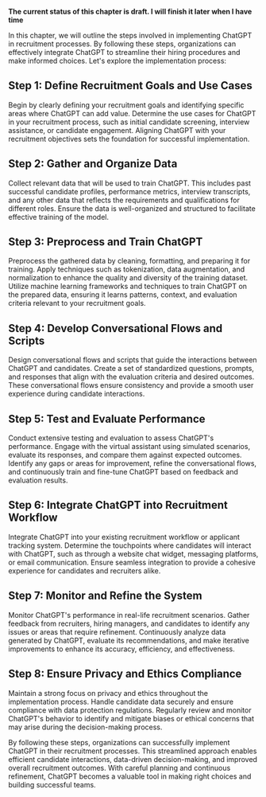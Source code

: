 **The current status of this chapter is draft. I will finish it later when I have time**

In this chapter, we will outline the steps involved in implementing ChatGPT in recruitment processes. By following these steps, organizations can effectively integrate ChatGPT to streamline their hiring procedures and make informed choices. Let's explore the implementation process:

Step 1: Define Recruitment Goals and Use Cases
----------------------------------------------

Begin by clearly defining your recruitment goals and identifying specific areas where ChatGPT can add value. Determine the use cases for ChatGPT in your recruitment process, such as initial candidate screening, interview assistance, or candidate engagement. Aligning ChatGPT with your recruitment objectives sets the foundation for successful implementation.

Step 2: Gather and Organize Data
--------------------------------

Collect relevant data that will be used to train ChatGPT. This includes past successful candidate profiles, performance metrics, interview transcripts, and any other data that reflects the requirements and qualifications for different roles. Ensure the data is well-organized and structured to facilitate effective training of the model.

Step 3: Preprocess and Train ChatGPT
------------------------------------

Preprocess the gathered data by cleaning, formatting, and preparing it for training. Apply techniques such as tokenization, data augmentation, and normalization to enhance the quality and diversity of the training dataset. Utilize machine learning frameworks and techniques to train ChatGPT on the prepared data, ensuring it learns patterns, context, and evaluation criteria relevant to your recruitment goals.

Step 4: Develop Conversational Flows and Scripts
------------------------------------------------

Design conversational flows and scripts that guide the interactions between ChatGPT and candidates. Create a set of standardized questions, prompts, and responses that align with the evaluation criteria and desired outcomes. These conversational flows ensure consistency and provide a smooth user experience during candidate interactions.

Step 5: Test and Evaluate Performance
-------------------------------------

Conduct extensive testing and evaluation to assess ChatGPT's performance. Engage with the virtual assistant using simulated scenarios, evaluate its responses, and compare them against expected outcomes. Identify any gaps or areas for improvement, refine the conversational flows, and continuously train and fine-tune ChatGPT based on feedback and evaluation results.

Step 6: Integrate ChatGPT into Recruitment Workflow
---------------------------------------------------

Integrate ChatGPT into your existing recruitment workflow or applicant tracking system. Determine the touchpoints where candidates will interact with ChatGPT, such as through a website chat widget, messaging platforms, or email communication. Ensure seamless integration to provide a cohesive experience for candidates and recruiters alike.

Step 7: Monitor and Refine the System
-------------------------------------

Monitor ChatGPT's performance in real-life recruitment scenarios. Gather feedback from recruiters, hiring managers, and candidates to identify any issues or areas that require refinement. Continuously analyze data generated by ChatGPT, evaluate its recommendations, and make iterative improvements to enhance its accuracy, efficiency, and effectiveness.

Step 8: Ensure Privacy and Ethics Compliance
--------------------------------------------

Maintain a strong focus on privacy and ethics throughout the implementation process. Handle candidate data securely and ensure compliance with data protection regulations. Regularly review and monitor ChatGPT's behavior to identify and mitigate biases or ethical concerns that may arise during the decision-making process.

By following these steps, organizations can successfully implement ChatGPT in their recruitment processes. This streamlined approach enables efficient candidate interactions, data-driven decision-making, and improved overall recruitment outcomes. With careful planning and continuous refinement, ChatGPT becomes a valuable tool in making right choices and building successful teams.

